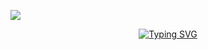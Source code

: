 <a><img src='https://wa.me/255697608274?'/></a>
<p align="center">
<p align="center">
  <a href="https://git.io/typing-svg"><img src="https://readme-typing-svg.demolab.com?font=EB+Garamond&weight=800&size=28&duration=4000&pause=1000&random=false&width=435&lines=+• This+repo+closed•;By+Danny+🔓;Text+DANNY+fir+more+info." alt="Typing SVG" /></a>
</p>
